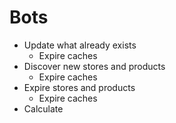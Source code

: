 # Bots

* Update what already exists
  - Expire caches
* Discover new stores and products
  - Expire caches
* Expire stores and products
  - Expire caches
* Calculate